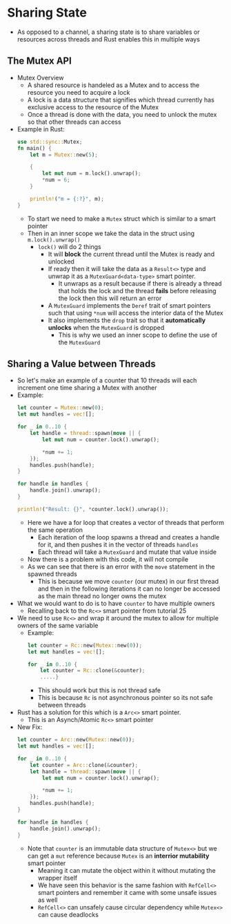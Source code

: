 # Sharing State

* As opposed to a channel, a sharing state is to share variables or resources across threads and Rust enables this in multiple ways 

## The Mutex API

* Mutex Overview
  * A shared resource is handeled as a Mutex and to access the resource you need to acquire a lock 
  * A lock is a data structure that signifies which thread currently has exclusive access to the resource of the Mutex
  * Once a thread is done with the data, you need to unlock the mutex so that other threads can access 
* Example in Rust:
    ```rust
    use std::sync::Mutex;
    fn main() {
        let m = Mutex::new(5);

        {
            let mut num = m.lock().unwrap();
            *num = 6;
        }

        println!("m = {:?}", m);
    }
    ```
    * To start we need to make a `Mutex` struct which is similar to a smart pointer 
    * Then in an inner scope we take the data in the struct using `m.lock().unwrap()`
      * `lock()` will do 2 things
        * It will **block** the current thread until the Mutex is ready and unlocked
        * If ready then it will take the data as a `Result<>` type and unwrap it as a `MutexGuard<data-type>` smart pointer.
          * It unwraps as a result because if there is already a thread that holds the lock and the thread **fails** before releasing the lock then this will return an error
        * A `MutexGuard` implements the `Deref` trait of smart pointers such that using `*num` will access the interior data of the Mutex
        * It also implements the `drop` trait so that it **automatically unlocks** when the `MutexGuard` is dropped
          * This is why we used an inner scope to define the use of the `MutexGuard` 

## Sharing a Value between Threads

* So let's make an example of a counter that 10 threads will each increment one time sharing a Mutex with another
* Example:
    ```rust
    let counter = Mutex::new(0);
    let mut handles = vec![];

    for _ in 0..10 {
        let handle = thread::spawn(move || {
            let mut num = counter.lock().unwrap();

            *num += 1;
        });
        handles.push(handle);
    }

    for handle in handles {
        handle.join().unwrap();
    }

    println!("Result: {}", *counter.lock().unwrap());
    ```
    * Here we have a for loop that creates a vector of threads that perform the same operation
      * Each iteration of the loop spawns a thread and creates a handle for it, and then pushes it in the vector of threads `handles`
      * Each thread will take a `MutexGuard` and mutate that value inside
    * Now there is a problem with this code, it will not compile
    * As we can see that there is an error with the `move` statement in the spawned threads
      * This is because we move `counter` (our mutex) in our first thread and then in the following iterations it can no longer be accessed as the main thread no longer owns the mutex
* What we would want to do is to have `counter` to have multiple owners 
  * Recalling back to the `Rc<>` smart pointer from tutorial 25
* We need to use `Rc<>` and wrap it around the mutex to allow for multiple owners of the same variable   
  * Example:
    ```rust
    let counter = Rc::new(Mutex::new(0));
    let mut handles = vec![];

    for _ in 0..10 {
        let counter = Rc::clone(&counter);
        .....}
    ```
    * This should work but this is not thread safe
    * This is because `Rc` is not asynchronous pointer so its not safe between threads
* Rust has a solution for this which is a `Arc<>` smart pointer.
  * This is an Asynch/Atomic `Rc<>` smart pointer  
* New Fix:
    ```rust
    let counter = Arc::new(Mutex::new(0));
    let mut handles = vec![];

    for _ in 0..10 {
        let counter = Arc::clone(&counter);
        let handle = thread::spawn(move || {
            let mut num = counter.lock().unwrap();

            *num += 1;
        });
        handles.push(handle);
    }

    for handle in handles {
        handle.join().unwrap();
    }
    ```
    * Note that `counter` is an immutable data structure of `Mutex<>` but we can get a `mut` reference because `Mutex` is an **interrior mutability** smart pointer
      * Meaning it can mutate the object within it without mutating the wrapper itself
      * We have seen this behavior is the same fashion with `RefCell<>` smart pointers and remember it came with some unsafe issues as well          
      * `RefCell<>` can unsafely cause circular dependency while `Mutex<>` can cause deadlocks       